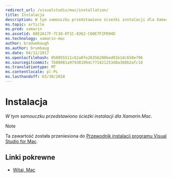 ```yaml
---
redirect_url: /visualstudio/mac/installation/
title: Instalacja
description: W tym samouczku przedstawiono ścieżki instalacji dla Xamarin.Mac.
ms.topic: article
ms.prod: xamarin
ms.assetid: 68E2A17F-7C10-EF1C-8362-C60E7F2FD94D
ms.technology: xamarin-mac
author: bradumbaugh
ms.author: brumbaug
ms.date: 04/12/2017
ms.openlocfilehash: 050055511c62a0fe26356200bed01b1dc650e796
ms.sourcegitcommit: 7b88081a979381094c771421253d8a388b2afc16
ms.translationtype: MT
ms.contentlocale: pl-PL
ms.lasthandoff: 03/30/2018
---
```

# <a name="installation"></a>Instalacja

_W tym samouczku przedstawiono ścieżki instalacji dla Xamarin.Mac._

> [!NOTE]
> Ta zawartość została przeniesiona do [Przewodnik instalacji programu Visual Studio for Mac](https://docs.microsoft.com/visualstudio/mac/installation).


## <a name="related-links"></a>Linki pokrewne

- [Witaj, Mac](~/mac/get-started/hello-mac.md)
